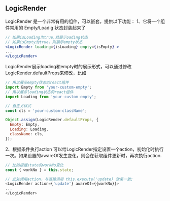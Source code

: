 ## LogicRender
LogicRender 是一个非常有用的组件，可以嵌套，提供以下功能：
1、它将一个组件常用的 Empty/Loadig 状态封装起来了
```jsx
// 如果isLoading为true,就展示oading状态
// 如果isEmpty为true，则展示empty状态
<LogicRender loading={isLoading} empty={isEmpty} >
...
</LogicRender> 
```

LogicRender展示loading和empty时的展示形式，可以通过修改LogicRender.defaultProps来修改，比如
```javascript
// 用以展示empty状态的react组件
import Empty from 'your-custom-empty';
// 用以展示loading状态的react组件
import Loading from 'your-custom-empty';

// 自定义样式
const cls = 'your-custom-className';

Object.assign(LogicRender.defaultProps, {
  Empty: Empty,
  Loading: Loading,
  className: cls,
});

```

2、根据条件执行action
可以给LogicRender指定设置一个action，初始化时执行一次。如果设置的awareOf发生变化，则会在获取组件更新时，再次执行action.
```javascript
// 比如根据state的workNo变化
const { workNo } = this.state;

// 此处调用action，与直接调用 this.execute('update) 效果一致;
<LogicRender action={'update'} awareOf={{workNo}}>
...
</LogicRender> 
```

